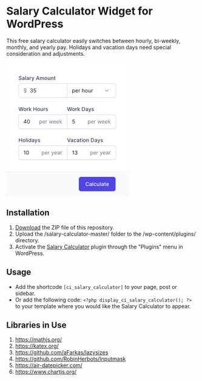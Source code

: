 # Salary Calculator Widget for WordPress

This free salary calculator easily switches between hourly, bi-weekly, monthly, and yearly pay. Holidays and vacation days need special consideration and adjustments.

![Salary Calculator Input Form](/assets/images/screenshot-1.png "Salary Calculator Input Form")

## Installation

1. [Download](https://github.com/pub-calculator-io/salary-calculator/archive/refs/heads/master.zip) the ZIP file of this repository.
2. Upload the /salary-calculator-master/ folder to the /wp-content/plugins/ directory.
3. Activate the [Salary Calculator](https://www.calculator.io/salary-calculator/ "Salary Calculator Homepage") plugin through the "Plugins" menu in WordPress.

## Usage
* Add the shortcode `[ci_salary_calculator]` to your page, post or sidebar.
* Or add the following code: `<?php display_ci_salary_calculator(); ?>` to your template where you would like the Salary Calculator to appear.

## Libraries in Use
1. https://mathjs.org/
2. https://katex.org/
3. https://github.com/aFarkas/lazysizes
4. https://github.com/RobinHerbots/Inputmask
5. https://air-datepicker.com/
6. https://www.chartjs.org/
